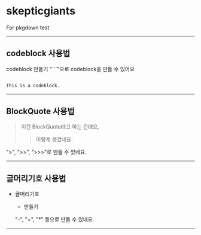 # skepticgiants
For pkgdown test

--------------------

## codeblock 사용법

codeblock 만들기
"```"으로 codeblock을 만들 수 있어요

```c

This is a codeblock.

```

--------------------

## BlockQuote 사용법

>이건 BlockQuote라고 하는 건데요,
>>이렇게 생겼네요.

">", ">>", ">>>"로 만들 수 있네요.

--------------------

## 글머리기호 사용법

- 글머리기호
  - 만들기
  
  "-", "+", "*" 등으로 만들 수 있네요.
  
--------------------
